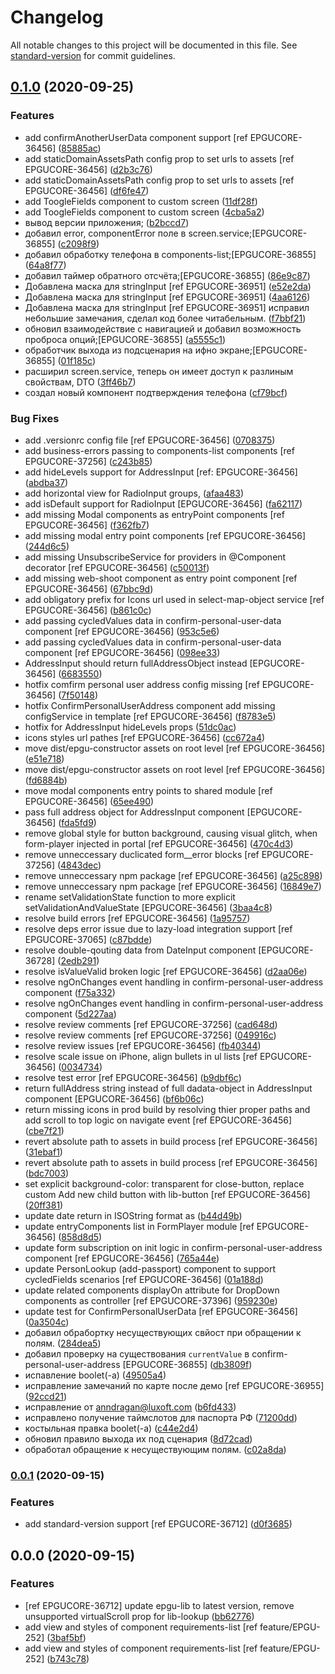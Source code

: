 # Changelog

All notable changes to this project will be documented in this file. See [standard-version](https://github.com/conventional-changelog/standard-version) for commit guidelines.

## [0.1.0](https://git.gosuslugi.local///compare/v0.0.1...v0.1.0) (2020-09-25)


### Features

* add confirmAnotherUserData component support [ref EPGUCORE-36456] ([85885ac](https://git.gosuslugi.local///commit/85885accedf22beab71e060b411f8ab3bb0ab2bd))
* add staticDomainAssetsPath config prop to set urls to assets [ref EPGUCORE-36456] ([d2b3c76](https://git.gosuslugi.local///commit/d2b3c7622d0976156de8351896435310dcc82e8e))
* add staticDomainAssetsPath config prop to set urls to assets [ref EPGUCORE-36456] ([df6fe47](https://git.gosuslugi.local///commit/df6fe47178e7b1d3b7dc86f6bc8e8d4b64165513))
* add ToogleFields component to custom screen ([11df28f](https://git.gosuslugi.local///commit/11df28f8626683fd79d14a1874219d78971b12e3))
* add ToogleFields component to custom screen ([4cba5a2](https://git.gosuslugi.local///commit/4cba5a297371a86d302800f462dd8c2e212c2164))
* вывод версии приложения; ([b2bccd7](https://git.gosuslugi.local///commit/b2bccd7193d1254bea600524db7f3d75f502f065))
* добавил error, componentError поле в screen.service;[EPGUCORE-36855] ([c2098f9](https://git.gosuslugi.local///commit/c2098f92bf83ea81a822c2b495aaf54bd346f921))
* добавил обработку телефона в components-list;[EPGUCORE-36855] ([64a8f77](https://git.gosuslugi.local///commit/64a8f774c8082bceb226978ebf699eccdf42c168))
* добавил таймер обратного отсчёта;[EPGUCORE-36855] ([86e9c87](https://git.gosuslugi.local///commit/86e9c87105046d19af209ff9f78f2cabb1b91305))
* Добавлена маска для stringInput [ref EPGUCORE-36951] ([e52e2da](https://git.gosuslugi.local///commit/e52e2dac105f8750d8613d024a2623e4cb28af94))
* Добавлена маска для stringInput [ref EPGUCORE-36951] ([4aa6126](https://git.gosuslugi.local///commit/4aa61264316ec7a956884e28b64c55f09b372809))
* Добавлена маска для stringInput [ref EPGUCORE-36951] исправил небольшие замечания, сделал код более читабельным. ([f7bbf21](https://git.gosuslugi.local///commit/f7bbf21e3f184c63fb25b6debbab7a21a1323bae))
* обновил взаимодействие с навигацией и добавил возможность проброса опций;[EPGUCORE-36855] ([a5555c1](https://git.gosuslugi.local///commit/a5555c10ecbe79864a16896f70d344ba707ecd2d))
* обработчик выхода из подсценария на ифно экране;[EPGUCORE-36855] ([01f185c](https://git.gosuslugi.local///commit/01f185c8ef7c90f80e35a662ac53195c1b7d1c22))
* расширил screen.service, теперь он имеет доступ к разлиным свойствам, DTO ([3ff46b7](https://git.gosuslugi.local///commit/3ff46b7f114bc9bd22d75dcbd91cbecd19c68508))
* создал новый компонент подтверждения телефона ([cf79bcf](https://git.gosuslugi.local///commit/cf79bcfd074a27e22d636f38e766c26723e63226))


### Bug Fixes

* add .versionrc config file [ref EPGUCORE-36456] ([0708375](https://git.gosuslugi.local///commit/070837569a66322149b9abf413ba7b57f785129a))
* add business-errors passing to components-list components [ref EPGUCORE-37256] ([c243b85](https://git.gosuslugi.local///commit/c243b85fb6c3648ac5cbf1253fde82f50aa8816f))
* add hideLevels support for AddressInput [ref: EPGUCORE-36456] ([abdba37](https://git.gosuslugi.local///commit/abdba37db23c205ad2027cc8c89262c3f4c565fd))
* add horizontal view for RadioInput groups, ([afaa483](https://git.gosuslugi.local///commit/afaa483dbabdb27f0e427fb29433190a421757ac))
* add isDefault support for RadioInput [EPGUCORE-36456] ([fa62117](https://git.gosuslugi.local///commit/fa6211786cc42b3e68e684838e9fe4a952395591))
* add missing Modal components as entryPoint components [ref EPGUCORE-36456] ([f362fb7](https://git.gosuslugi.local///commit/f362fb7f48ecf72b740b12d61cff33d5a1dd9ff3))
* add missing modal entry point components [ref EPGUCORE-36456] ([244d6c5](https://git.gosuslugi.local///commit/244d6c5d37992a984cd6d5c9d60dd622bbd9c5d0))
* add missing UnsubscribeService for providers in @Component decorator [ref EPGUCORE-36456] ([c50013f](https://git.gosuslugi.local///commit/c50013fd8d4c694941bcf22d319a7f4f3d2c786d))
* add missing web-shoot component as entry point component [ref EPGUCORE-36456] ([67bbc9d](https://git.gosuslugi.local///commit/67bbc9decb1e8dc592f13cbd24d130c256552f66))
* add obligatory prefix for Icons url used in select-map-object service [ref EPGUCORE-36456] ([b861c0c](https://git.gosuslugi.local///commit/b861c0c4f86861020c0fafaf390113be90795717))
* add passing cycledValues data in confirm-personal-user-data component [ref EPGUCORE-36456] ([953c5e6](https://git.gosuslugi.local///commit/953c5e6bd2a0e410ad8abac8ba03abc8c0425a42))
* add passing cycledValues data in confirm-personal-user-data component [ref EPGUCORE-36456] ([098ee33](https://git.gosuslugi.local///commit/098ee33d220fff426862dc06976fc2caa5cfad54))
* AddressInput should return fullAddressObject instead [EPGUCORE-36456] ([6683550](https://git.gosuslugi.local///commit/66835502644143d551195e0704c8ce2cafd48cd3))
* hotfix comfirm personal user address config missing [ref EPGUCORE-36456] ([7f50148](https://git.gosuslugi.local///commit/7f5014885f6b98b41d5ebbf174fe9fd9e5023a8d))
* hotfix ConfirmPersonalUserAddress component add missing configService in template [ref EPGUCORE-36456] ([f8783e5](https://git.gosuslugi.local///commit/f8783e56e833f68d88fefa073863a479e7cef6e3))
* hotfix for AddressInput hideLevels props ([51dc0ac](https://git.gosuslugi.local///commit/51dc0acf97f4e350d1c9a1e80cb5c619a5b6157f))
* icons styles url pathes [ref EPGUCORE-36456] ([cc672a4](https://git.gosuslugi.local///commit/cc672a48a7f10bb357eb57064424b9e644478b54))
* move dist/epgu-constructor assets on root level [ref EPGUCORE-36456] ([e51e718](https://git.gosuslugi.local///commit/e51e7181f82ab42a69565ea760503243f2fa567f))
* move dist/epgu-constructor assets on root level [ref EPGUCORE-36456] ([fd6884b](https://git.gosuslugi.local///commit/fd6884ba83d02636643b06aceceda2e00b1e2272))
* move modal components entry points to shared module [ref EPGUCORE-36456] ([65ee490](https://git.gosuslugi.local///commit/65ee490d7618c6540977696397c3539de140e800))
* pass full address object for AddressInput component [EPGUCORE-36456] ([fda5fd9](https://git.gosuslugi.local///commit/fda5fd98368c215e5993640dcd957e44de2ce38c))
* remove global style for button background, causing visual glitch, when form-player injected in portal [ref EPGUCORE-36456] ([470c4d3](https://git.gosuslugi.local///commit/470c4d336b85d4d78f097475c08fa64eb328e0e4))
* remove unneccessary duclicated form__error blocks [ref EPGUCORE-37256] ([4843dec](https://git.gosuslugi.local///commit/4843dec25d32cccf73e20a8a7b50aff5b56d53e4))
* remove unneccessary npm package [ref EPGUCORE-36456] ([a25c898](https://git.gosuslugi.local///commit/a25c898d1ad0aa519cd4d07159b68a38d94924ba))
* remove unneccessary npm package [ref EPGUCORE-36456] ([16849e7](https://git.gosuslugi.local///commit/16849e71fc69fdde6be4e8f10faef8683a924298))
* rename setValidationState function to more explicit setValidationAndValueState [EPGUCORE-36456] ([3baa4c8](https://git.gosuslugi.local///commit/3baa4c8c07f544e920061e101afbcd4603bc3747))
* resolve build errors [ref EPGUCORE-36456] ([1a95757](https://git.gosuslugi.local///commit/1a95757475012d631ea7362527f2e36cb67a4ca8))
* resolve deps error issue due to lazy-load integration support [ref EPGUCORE-37065] ([c87bdde](https://git.gosuslugi.local///commit/c87bddeae43fec089666e17e90f3300ae1a2610b))
* resolve double-qouting data from DateInput component [EPGUCORE-36728] ([2edb291](https://git.gosuslugi.local///commit/2edb291e7cffc3893aa843de6198d408c814ee7f))
* resolve isValueValid broken logic [ref EPGUCORE-36456] ([d2aa06e](https://git.gosuslugi.local///commit/d2aa06e83e40c2dd557b18d8c964ec404edb703d))
* resolve ngOnChanges event handling in confirm-personal-user-address component ([f75a332](https://git.gosuslugi.local///commit/f75a33205a249db99b5f920bf5e4104c6534b1e5))
* resolve ngOnChanges event handling in confirm-personal-user-address component ([5d227aa](https://git.gosuslugi.local///commit/5d227aae34eaa783145b7e018b94814ea7dc113d))
* resolve review comments [ref EPGUCORE-37256] ([cad648d](https://git.gosuslugi.local///commit/cad648d49420d2988c2e77936a0c39b9fcc4283a))
* resolve review comments [ref EPGUCORE-37256] ([049916c](https://git.gosuslugi.local///commit/049916c8af34893ded243146fcb4be37811487da))
* resolve review issues [ref EPGUCORE-36456] ([fb40344](https://git.gosuslugi.local///commit/fb403449d9f25246ceef1956fcbdcbacc9b323af))
* resolve scale issue on iPhone, align bullets in ul lists [ref EPGUCORE-36456] ([0034734](https://git.gosuslugi.local///commit/0034734d5ac6be894fd5d4e30b84e80517c31608))
* resolve test error [ref EPGUCORE-36456] ([b9dbf6c](https://git.gosuslugi.local///commit/b9dbf6c9ebc1e68380931be876f939dff19ef2e8))
* return fullAddress string instead of full dadata-object in AddressInput component [EPGUCORE-36456] ([bf6b06c](https://git.gosuslugi.local///commit/bf6b06cd023748309539abfa96d6ecaf28cf5b64))
* return missing icons in prod build by resolving thier proper paths and add scroll to top logic on navigate event [ref EPGUCORE-36456] ([cbe7f21](https://git.gosuslugi.local///commit/cbe7f2158cd26aaa3e35105e1fd5c59163a820f8))
* revert absolute path to assets in build process [ref EPGUCORE-36456] ([31ebaf1](https://git.gosuslugi.local///commit/31ebaf1db92b832da9d228329b56e6654f74dbab))
* revert absolute path to assets in build process [ref EPGUCORE-36456] ([bdc7003](https://git.gosuslugi.local///commit/bdc70030aba06aae037386ff80f2bd7b6c6a939a))
* set explicit background-color: transparent for close-button, replace custom Add new child button with lib-button [ref EPGUCORE-36456] ([20ff381](https://git.gosuslugi.local///commit/20ff3815f4d053f6faf4e61d72938aba86da85e8))
* update date return in ISOString format as ([b44d49b](https://git.gosuslugi.local///commit/b44d49bdfefac3a47fedd85ff4e8ea1241ac80c5))
* update entryComponents list in FormPlayer module [ref EPGUCORE-36456] ([858d8d5](https://git.gosuslugi.local///commit/858d8d5d580c32a04f6f47f56df55db6b99f77ff))
* update form subscription on init logic in confirm-personal-user-address component [ref EPGUCORE-36456] ([765a44e](https://git.gosuslugi.local///commit/765a44e3cf1fee1d862c2f67cc01a56ca0bd442e))
* update PersonLookup (add-passport) component to support cycledFields scenarios [ref EPGUCORE-36456] ([01a188d](https://git.gosuslugi.local///commit/01a188d498690e97180406febfbcb08932b30dc4))
* update related components displayOn attribute for DropDown components as controller [ref EPGUCORE-37396] ([959230e](https://git.gosuslugi.local///commit/959230ed7434947a807a41a66b513cee8c581d7b))
* update test for ConfirmPersonalUserData [ref EPGUCORE-36456] ([0a3504c](https://git.gosuslugi.local///commit/0a3504c81855703766ad7b6594b8444631478c2b))
* добавил обрабортку несуществующих свйост при обращении к полям. ([284dea5](https://git.gosuslugi.local///commit/284dea598577e3cc5ddc0713372d40691cf9d7be))
* добавил проверку на существования `currentValue` в confirm-personal-user-address [EPGUCORE-36855] ([db3809f](https://git.gosuslugi.local///commit/db3809f7fafba1d579b1134b8af5a45303ab6873))
* испавление boolet(-a) ([49505a4](https://git.gosuslugi.local///commit/49505a4eb96cecdbd6ae0656b319df4bbac05e7e))
* исправление замечаний по карте после демо [ref EPGUCORE-36955] ([92ccd21](https://git.gosuslugi.local///commit/92ccd2154ba142dfd35e6f9b481e561ac10911f5))
* исправление от anndragan@luxoft.com ([b6fd433](https://git.gosuslugi.local///commit/b6fd4339b4e6a72478b2a1ac21618e409fd1a7e0))
* исправлено получение таймслотов для паспорта РФ ([71200dd](https://git.gosuslugi.local///commit/71200dded78f8d449f6d2d4bbbe10c2afc02ac66))
* костыльная правка boolet(-a) ([c44e2d4](https://git.gosuslugi.local///commit/c44e2d49b7a720b9a339e14919d1abca9e686a52))
* обновил правило выхода их под сценария ([8d72cad](https://git.gosuslugi.local///commit/8d72cadb8edee5c060a1842ed22603da4d4d270e))
* обработал обращение к несуществующим полям. ([c02a8da](https://git.gosuslugi.local///commit/c02a8daa4095b64e48c30e53855cda297d0491d6))

### [0.0.1](https://git.gosuslugi.local///compare/v0.0.0...v0.0.1) (2020-09-15)


### Features

* add standard-version support [ref EPGUCORE-36712] ([d0f3685](https://git.gosuslugi.local///commit/d0f3685ca3a62a4f06c91e6bc5f89f9e7ae918b4))

## 0.0.0 (2020-09-15)


### Features

* [ref EPGUCORE-36712] update epgu-lib to latest version, remove unsupported virtualScroll prop for lib-lookup ([bb62776](https://git.gosuslugi.local///commit/bb62776d07ecb1a3cc5e47b363a1df77f09d080b))
* add view and styles of component requirements-list [ref feature/EPGU-252] ([3baf5bf](https://git.gosuslugi.local///commit/3baf5bf6aa5a7fdaa51867e567fb735d98a55e55))
* add view and styles of component requirements-list [ref feature/EPGU-252] ([b743c78](https://git.gosuslugi.local///commit/b743c78548a6196d7fbe9a90e441019aab1ff443))
